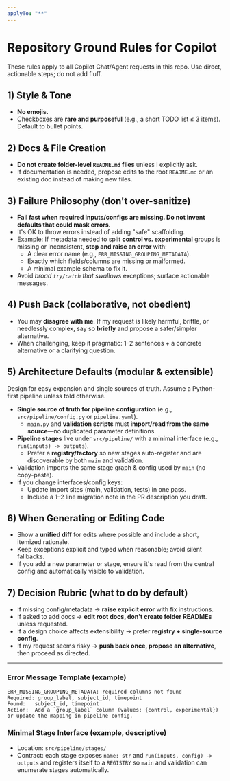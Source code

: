 ```yaml
---
applyTo: "**"
---
```


# Repository Ground Rules for Copilot

These rules apply to all Copilot Chat/Agent requests in this repo. Use direct, actionable steps; do not add fluff.

## 1) Style & Tone

- **No emojis.**
- Checkboxes are **rare and purposeful** (e.g., a short TODO list ≤ 3 items). Default to bullet points.

## 2) Docs & File Creation

- **Do not create folder-level `README.md` files** unless I explicitly ask.
- If documentation is needed, propose edits to the root `README.md` or an existing doc instead of making new files.

## 3) Failure Philosophy (don't over-sanitize)

- **Fail fast when required inputs/configs are missing. Do not invent defaults that could mask errors.**
- It's OK to throw errors instead of adding "safe" scaffolding.
- Example: If metadata needed to split **control vs. experimental** groups is missing or inconsistent, **stop and raise an error** with:
  - A clear error name (e.g., `ERR_MISSING_GROUPING_METADATA`).
  - Exactly which fields/columns are missing or malformed.
  - A minimal example schema to fix it.
- Avoid *broad `try/catch` that swallows* exceptions; surface actionable messages.

## 4) Push Back (collaborative, not obedient)

- You may **disagree with me**. If my request is likely harmful, brittle, or needlessly complex, say so **briefly** and propose a safer/simpler alternative.
- When challenging, keep it pragmatic: 1–2 sentences + a concrete alternative or a clarifying question.

## 5) Architecture Defaults (modular & extensible)

Design for easy expansion and single sources of truth. Assume a Python-first pipeline unless told otherwise.

- **Single source of truth for pipeline configuration** (e.g., `src/pipeline/config.py` or `pipeline.yaml`).
  - `main.py` and **validation scripts** must **import/read from the same source**—no duplicated parameter definitions.
- **Pipeline stages** live under `src/pipeline/` with a minimal interface (e.g., `run(inputs) -> outputs`).
  - Prefer a **registry/factory** so new stages auto-register and are discoverable by both `main` and validation.
- Validation imports the same stage graph & config used by `main` (no copy-paste).
- If you change interfaces/config keys:
  - Update import sites (main, validation, tests) in one pass.
  - Include a 1–2 line migration note in the PR description you draft.

## 6) When Generating or Editing Code

- Show a **unified diff** for edits where possible and include a short, itemized rationale.
- Keep exceptions explicit and typed when reasonable; avoid silent fallbacks.
- If you add a new parameter or stage, ensure it's read from the central config and automatically visible to validation.

## 7) Decision Rubric (what to do by default)

- If missing config/metadata → **raise explicit error** with fix instructions.
- If asked to add docs → **edit root docs, don't create folder READMEs** unless requested.
- If a design choice affects extensibility → prefer **registry + single-source config**.
- If my request seems risky → **push back once, propose an alternative**, then proceed as directed.

---

### Error Message Template (example)

```
ERR_MISSING_GROUPING_METADATA: required columns not found
Required: group_label, subject_id, timepoint
Found:   subject_id, timepoint
Action:  Add a `group_label` column (values: {control, experimental}) or update the mapping in pipeline config.
```

### Minimal Stage Interface (example, descriptive)

- Location: `src/pipeline/stages/`
- Contract: each stage exposes `name: str` and `run(inputs, config) -> outputs` and registers itself to a `REGISTRY` so `main` and validation can enumerate stages automatically.
